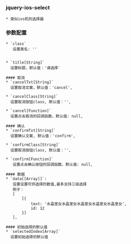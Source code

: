 ### jquery-ios-select

    * 类似ios机的选择器

### 参数配置
    
    * `class`
       设置类名: ''


    * `title[String]`
      设置标题，默认值：'请选择'

    #### 取消
    * `cancelTxt[String]`
      设置取消文案，默认值：'cancel',

    * `cancelClass[String]`
      设置取消按钮class, 默认值：'',

    * `cancel[Function]`
      设置点击取消的回调函数，默认值: null,

    #### 确认
    * `confirmTxt[String]`
      设置确认文案, 默认值：'confirm',

    * `confirmClass[String]`
      设置取消按钮class, 默认值：'',

    * `confirm[Function]`
       设置点击确认按钮的回调函数，默认值: null,

    #### 数据
    * `data[[Array]]`: 
       设置设置可供选择的数值,最多支持三级选择
       例子：
       [
           [{
               text: '水晶室女水晶室女水晶室女水晶室女水晶室女',
               id: 12
           }]
       ],

    #### 初始选择的默认值
    * `selectedIndex[Array]`
      设置初始选择的默认值
